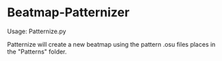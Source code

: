 # Beatmap-Patternizer
   Usage: Patternize.py <beatmap>

Patternize will create a new beatmap using the pattern .osu files places in the "Patterns" folder.
